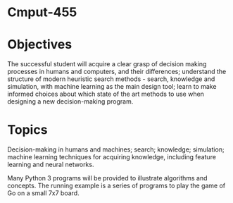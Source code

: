 # Cmput-455

# Objectives
The successful student will acquire a clear grasp of decision making processes in humans and computers, and their differences; understand the structure of modern heuristic search methods - search, knowledge and simulation, with machine learning as the main design tool; learn to make informed choices about which state of the art methods to use when designing a new decision-making program.

# Topics
Decision-making in humans and machines; search; knowledge; simulation; machine learning techniques for acquiring knowledge, including feature learning and neural networks.

Many Python 3 programs will be provided to illustrate algorithms and concepts. The running example is a series of programs to play the game of Go on a small 7x7 board.
